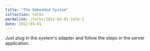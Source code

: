```yaml
---
title: "The Embedded System"
collection: talks
permalink: /talks/2012-03-01-talk-1
date: 2012-03-01
---
```


Just plug in the system's adapter and follow the steps in the server application.
